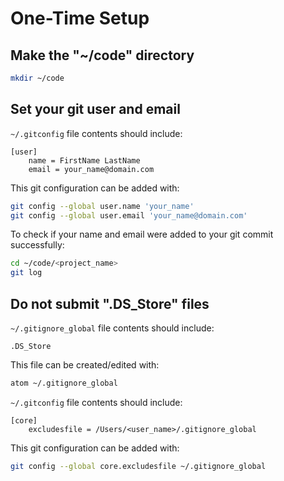 # One-Time Setup

## Make the "~/code" directory

```sh
mkdir ~/code
```

## Set your git user and email

`~/.gitconfig` file contents should include:

```text
[user]
	name = FirstName LastName
	email = your_name@domain.com
```

This git configuration can be added with:

```sh
git config --global user.name 'your_name'
git config --global user.email 'your_name@domain.com'
```

To check if your name and email were added to your git commit
successfully:

```sh
cd ~/code/<project_name>
git log
```

## Do not submit ".DS_Store" files

`~/.gitignore_global` file contents should include:

```text
.DS_Store
```

This file can be created/edited with:

```sh
atom ~/.gitignore_global
```

`~/.gitconfig` file contents should include:

```text
[core]
	excludesfile = /Users/<user_name>/.gitignore_global
```

This git configuration can be added with:

```sh
git config --global core.excludesfile ~/.gitignore_global
```
